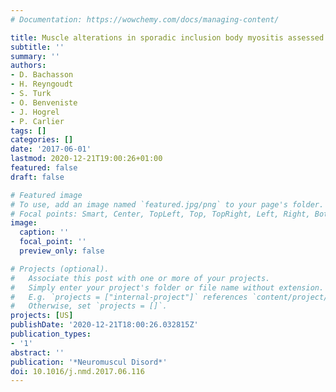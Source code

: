 ```yaml
---
# Documentation: https://wowchemy.com/docs/managing-content/

title: Muscle alterations in sporadic inclusion body myositis assessed using quantitative nuclear magnetic resonance imaging and spectroscopy, ultrasound shear-wave elastography, and relationships with muscle function
subtitle: ''
summary: ''
authors:
- D. Bachasson
- H. Reyngoudt
- S. Turk
- O. Benveniste
- J. Hogrel
- P. Carlier
tags: []
categories: []
date: '2017-06-01'
lastmod: 2020-12-21T19:00:26+01:00
featured: false
draft: false

# Featured image
# To use, add an image named `featured.jpg/png` to your page's folder.
# Focal points: Smart, Center, TopLeft, Top, TopRight, Left, Right, BottomLeft, Bottom, BottomRight.
image:
  caption: ''
  focal_point: ''
  preview_only: false

# Projects (optional).
#   Associate this post with one or more of your projects.
#   Simply enter your project's folder or file name without extension.
#   E.g. `projects = ["internal-project"]` references `content/project/deep-learning/index.md`.
#   Otherwise, set `projects = []`.
projects: [US]
publishDate: '2020-12-21T18:00:26.032815Z'
publication_types:
- '1'
abstract: ''
publication: '*Neuromuscul Disord*'
doi: 10.1016/j.nmd.2017.06.116
---
```

